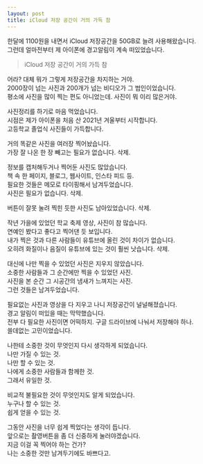 ```yaml
---
layout: post
title: iCloud 저장 공간이 거의 가득 참
---
```


한달에 1100원을 내면서 iCloud 저장공간을 50GB로 늘려 사용해왔습니다.  
그런데 얼마전부터 제 아이폰에 경고알림이 계속 떠있었습니다.  
> iCloud 저장 공간이 거의 가득 참

어라? 대체 뭐가 그렇게 저장공간을 차지하는 거야.  
2000장이 넘는 사진과 200개가 넘는 비디오가 그 범인이었습니다.  
평소에 사진을 많이 찍는 편도 아니었는데. 사진이 뭐 이리 많은거야.  

사진정리를 하기로 마음 먹었습니다.  
시점은 제가 아이폰을 처음 산 2021년 겨울부터 시작합니다.  
고등학교 졸업식 사진들이 가득합니다.  

거의 똑같은 사진을 여러장 찍어놨습니다.  
가장 잘 나온 한 장 빼고는 필요가 없습니다. 삭제.  

정보를 캡처해두거나 찍어둔 사진도 많았습니다.  
책 속 한 페이지, 블로그, 웹사이트, 인스타 피드 등.  
필요한 것들은 메모로 타이핑해서 남겨두었습니다.  
사진은 필요가 없습니다. 삭제.  

버튼이 잘못 눌려 찍힌 듯한 사진도 남아있었습니다. 삭제.  

작년 가을에 있었던 학교 축제 영상, 사진이 참 많습니다.  
연예인 봤다고 좋다고 찍어댄 듯 보입니다.  
내가 찍은 것과 다른 사람들이 유튜브에 올린 것이 차이가 없습니다.  
오히려 화질이나 음질이 유튜브에 있는 것이 훨씬 낫습니다. 삭제.  

대신에 나만 찍을 수 있었던 사진은 지우지 않았습니다.  
소중한 사람들과 그 순간에만 찍을 수 있었던 사진.  
사진을 본 순간 그 시공간의 냄새가 느껴지는 사진.  
그런 것들은 남겨두었습니다.  

필요없는 사진과 영상을 다 지우고 나니 저장공간이 널널해졌습니다.  
경고 알림이 떠있을 때는 막막했습니다.  
전부 다 필요한 사진이면 어떡하지. 구글 드라이브에 나눠서 저장해야 하나.  
쓸데없는 고민이었습니다.  

나한테 소중한 것이 무엇인지 다시 생각하게 되었습니다.  
나만 가질 수 있는 것.  
나만 할 수 있는 것.  
나에게 소중한 사람들과 함께한 것.  
그래서 유일한 것.  

비교적 불필요한 것이 무엇인지도 알게 되었습니다.  
누구나 할 수 있는 것.  
쉽게 얻을 수 있는 것.  

그동안 사진을 너무 쉽게 찍었다는 생각이 듭니다.  
앞으로는 촬영버튼을 좀 더 신중하게 눌러야겠습니다.  
지금 이걸 꼭 찍어야 하는 건가?  
나는 소중한 것만 남겨두기에도 바쁘다고.
